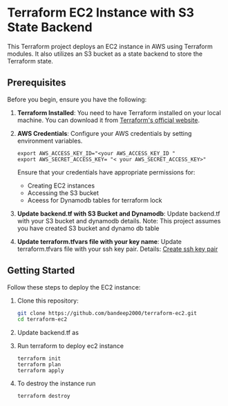 # Terraform EC2 Instance with S3 State Backend

This Terraform project deploys an EC2 instance in AWS using Terraform modules. It also utilizes an S3 bucket as a state backend to store the Terraform state.

## Prerequisites

Before you begin, ensure you have the following:

1. **Terraform Installed**: You need to have Terraform installed on your local machine. You can download it from [Terraform's official website](https://www.terraform.io/downloads.html).

2. **AWS Credentials**: Configure your AWS credentials by setting environment variables.
   ```
   export AWS_ACCESS_KEY_ID="<your AWS_ACCESS_KEY_ID "
   export AWS_SECRET_ACCESS_KEY= "< your AWS_SECRET_ACCESS_KEY>"
   ```
   Ensure that your credentials have appropriate permissions for:
   * Creating EC2 instances
   * Accessing the S3 bucket
   * Aceess for Dynamodb tables for terraform lock
4.    **Update backend.tf with S3 Bucket and Dynamodb**:  Update backend.tf with your S3 bucket and dynamodb details.
    Note: This project assumes you have  created S3 bucket and dynamo db table
5. **Update terraform.tfvars file with your key name**: Update terraform.tfvars file with your ssh key pair. Details: [Create ssh key pair](https://docs.aws.amazon.com/AWSEC2/latest/UserGuide/create-key-pairs.html)

## Getting Started

Follow these steps to deploy the EC2 instance:

1. Clone this repository:

   ```bash
   git clone https://github.com/bandeep2000/terraform-ec2.git
   cd terraform-ec2
   ```

3. Update backend.tf as
2. Run terraform to deploy ec2 instance
   ``` 
   terraform init 
   terraform plan
   terraform apply
   ```
3. To destroy  the instance run
   ```
   terraform destroy
   ```
   
